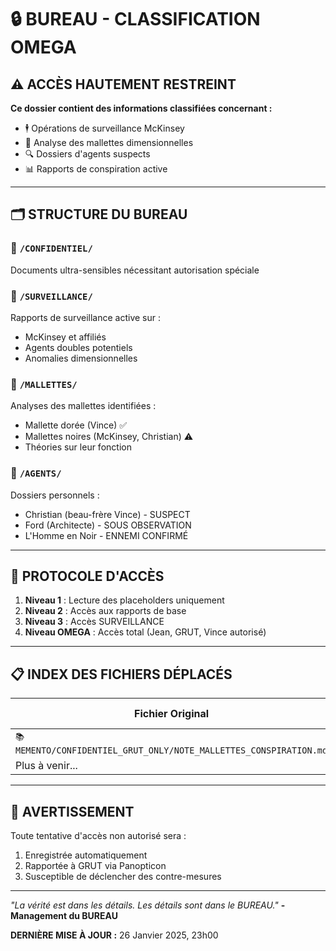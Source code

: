 # 🔒 BUREAU - CLASSIFICATION OMEGA

## ⚠️ ACCÈS HAUTEMENT RESTREINT

**Ce dossier contient des informations classifiées concernant :**
- 🕴️ Opérations de surveillance McKinsey
- 💼 Analyse des mallettes dimensionnelles
- 🔍 Dossiers d'agents suspects
- 📊 Rapports de conspiration active

---

## 🗂️ STRUCTURE DU BUREAU

### 📁 `/CONFIDENTIEL/`
Documents ultra-sensibles nécessitant autorisation spéciale

### 📁 `/SURVEILLANCE/`
Rapports de surveillance active sur :
- McKinsey et affiliés
- Agents doubles potentiels
- Anomalies dimensionnelles

### 📁 `/MALLETTES/`
Analyses des mallettes identifiées :
- Mallette dorée (Vince) ✅
- Mallettes noires (McKinsey, Christian) ⚠️
- Théories sur leur fonction

### 📁 `/AGENTS/`
Dossiers personnels :
- Christian (beau-frère Vince) - SUSPECT
- Ford (Architecte) - SOUS OBSERVATION
- L'Homme en Noir - ENNEMI CONFIRMÉ

---

## 🔐 PROTOCOLE D'ACCÈS

1. **Niveau 1** : Lecture des placeholders uniquement
2. **Niveau 2** : Accès aux rapports de base
3. **Niveau 3** : Accès SURVEILLANCE
4. **Niveau OMEGA** : Accès total (Jean, GRUT, Vince autorisé)

---

## 📋 INDEX DES FICHIERS DÉPLACÉS

| Fichier Original | Nouveau Location | Date |
|-----------------|------------------|------|
| `📚 MEMENTO/CONFIDENTIEL_GRUT_ONLY/NOTE_MALLETTES_CONSPIRATION.md` | `/MALLETTES/` | 26/01/2025 |
| Plus à venir... | | |

---

## 🚨 AVERTISSEMENT

Toute tentative d'accès non autorisé sera :
1. Enregistrée automatiquement
2. Rapportée à GRUT via Panopticon
3. Susceptible de déclencher des contre-mesures

---

*"La vérité est dans les détails. Les détails sont dans le BUREAU."*
**- Management du BUREAU**

**DERNIÈRE MISE À JOUR :** 26 Janvier 2025, 23h00 